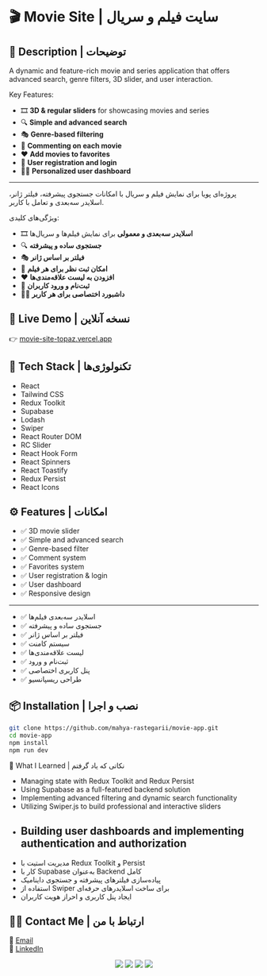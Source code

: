 # 🎬 Movie Site | سایت فیلم و سریال

## 📝 Description | توضیحات

A dynamic and feature-rich movie and series application that offers advanced search, genre filters, 3D slider, and user interaction.

Key Features:
- 🎞️ **3D & regular sliders** for showcasing movies and series  
- 🔍 **Simple and advanced search**  
- 🎭 **Genre-based filtering**  
- 💬 **Commenting on each movie**  
- ❤️ **Add movies to favorites**  
- 👤 **User registration and login**  
- 🧑‍💼 **Personalized user dashboard**

---

پروژه‌ای پویا برای نمایش فیلم و سریال با امکانات جستجوی پیشرفته، فیلتر ژانر، اسلایدر سه‌بعدی و تعامل با کاربر.

ویژگی‌های کلیدی:
- 🎞️ **اسلایدر سه‌بعدی و معمولی** برای نمایش فیلم‌ها و سریال‌ها  
- 🔍 **جستجوی ساده و پیشرفته**  
- 🎭 **فیلتر بر اساس ژانر**  
- 💬 **امکان ثبت نظر برای هر فیلم**  
- ❤️ **افزودن به لیست علاقه‌مندی‌ها**  
- 👤 **ثبت‌نام و ورود کاربران**  
- 🧑‍💼 **داشبورد اختصاصی برای هر کاربر**

## 🔗 Live Demo | نسخه آنلاین  
👉 [movie-site-topaz.vercel.app](https://movie-site-topaz.vercel.app/)

## 🚀 Tech Stack | تکنولوژی‌ها

- React  
- Tailwind CSS  
- Redux Toolkit  
- Supabase  
- Lodash  
- Swiper  
- React Router DOM  
- RC Slider  
- React Hook Form  
- React Spinners  
- React Toastify  
- Redux Persist  
- React Icons

## ⚙️ Features | امکانات

- ✅ 3D movie slider  
- ✅ Simple and advanced search  
- ✅ Genre-based filter  
- ✅ Comment system  
- ✅ Favorites system  
- ✅ User registration & login  
- ✅ User dashboard  
- ✅ Responsive design  

---

- ✅ اسلایدر سه‌بعدی فیلم‌ها  
- ✅ جستجوی ساده و پیشرفته  
- ✅ فیلتر بر اساس ژانر  
- ✅ سیستم کامنت  
- ✅ لیست علاقه‌مندی‌ها  
- ✅ ثبت‌نام و ورود  
- ✅ پنل کاربری اختصاصی  
- ✅ طراحی ریسپانسیو

## 📦 Installation | نصب و اجرا

```bash
git clone https://github.com/mahya-rastegarii/movie-app.git
cd movie-app
npm install
npm run dev
```

🎯 What I Learned | نکاتی که یاد گرفتم  

- Managing state with Redux Toolkit and Redux Persist
- Using Supabase as a full-featured backend solution
- Implementing advanced filtering and dynamic search functionality
- Utilizing Swiper.js to build professional and interactive sliders
- Building user dashboards and implementing authentication and authorization
  ---
- مدیریت استیت با Redux Toolkit و Persist
- کار با Supabase به‌عنوان Backend کامل
- پیاده‌سازی فیلترهای پیشرفته و جستجوی داینامیک
- استفاده از Swiper برای ساخت اسلایدرهای حرفه‌ای
- ایجاد پنل کاربری و احراز هویت کاربران


## 🙋‍♀️ Contact Me | ارتباط با من  
📧 [Email](mahya.rastegari@gmail.com)  
💼 [LinkedIn](https://www.linkedin.com/in/mahya-rastegarii)


<p align="center"> <img src="https://img.shields.io/badge/react-%2361DAFB.svg?style=for-the-badge&logo=react&logoColor=white" /> <img src="https://img.shields.io/badge/tailwindcss-%2338B2AC.svg?style=for-the-badge&logo=tailwind-css&logoColor=white" /> <img src="https://img.shields.io/badge/redux_toolkit-764ABC?style=for-the-badge&logo=redux&logoColor=white" /> <img src="https://img.shields.io/badge/supabase-3ECF8E?style=for-the-badge&logo=supabase&logoColor=white" /> </p>
